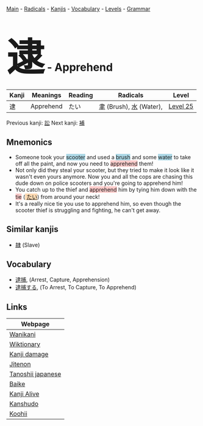 <style> bigfont {font-size: 100px}</style>
[Main](../README.md) -
[Radicals](../radicals.md) -
[Kanjis](../kanjis.md) -
[Vocabulary](../vocabulary.md) -
[Levels](../levels.md) -
[Grammar](../grammar.md)
# <bigfont> 逮</bigfont> - Apprehend 

| Kanji | Meanings | Reading | Radicals | Level |
| --- | --- | --- | --- | --- |
| 逮 | Apprehend | たい | [聿](../radicals/聿.md) (Brush), [水](../radicals/水.md) (Water),  | [Level 25](../levels/wk_level25.md) |

Previous kanji: [訟](訟.md) Next kanji: [補](補.md) 

## Mnemonics
 * Someone took your <span style="background-color:#ADD8E6"> scooter</span> and used a <span style="background-color:#ADD8E6"> brush</span> and some <span style="background-color:#ADD8E6"> water</span> to take off all the paint, and now you need to <span style="background-color:#ffcccb"> apprehend</span> them!
* Not only did they steal your scooter, but they tried to make it look like it wasn't even yours anymore. Now you and all the cops are chasing this dude down on police scooters and you're going to apprehend him!
* You catch up to the thief and <span style="background-color:#ffcccb"> apprehend</span> him by tying him down with the <span style="background-color:#ffcccb"> tie</span> (<span style="background-color:#fed8b1"> [たい](https://jisho.org/search/たい)</span>) from around your neck!
* It's a really nice tie you use to apprehend him, so even though the scooter thief is struggling and fighting, he can't get away.


## Similar kanjis
 * [隷](隷.md) (Slave)


## Vocabulary
 * [逮捕](../vocabulary/逮.md), (Arrest, Capture, Apprehension)
* [逮捕する](../vocabulary/逮.md), (To Arrest, To Capture, To Apprehend)



## Links 

| Webpage |
| --- |
| [Wanikani          ](https://www.wanikani.com/kanji/逮) |
| [Wiktionary        ](https://en.wiktionary.org/wiki/逮) |
| [Kanji damage      ](http://www.kanjidamage.com/kanji/search?utf8=✓&q=逮) |
| [Jitenon           ](https://jitenon.com/kanji/逮) |
| [Tanoshii japanese ](https://www.tanoshiijapanese.com/dictionary/kanji.cfm?k=逮) |
| [Baike             ](https://baike.baidu.com/item/逮) |
| [Kanji Alive       ](https://app.kanjialive.com/逮) |
| [Kanshudo          ](https://www.kanshudo.com/searchmn?q=逮) |
| [Koohii            ](https://kanji.koohii.com/study/kanji/逮) |
